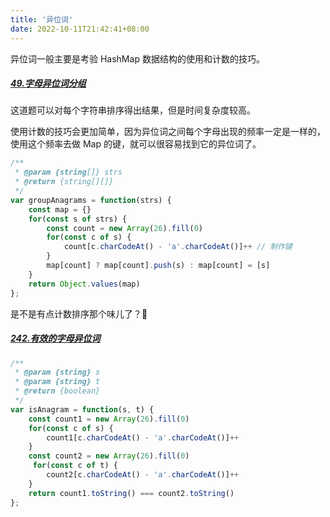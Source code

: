 ```yaml
---
title: '异位词'
date: 2022-10-11T21:42:41+08:00
---
```


异位词一般主要是考验 HashMap 数据结构的使用和计数的技巧。

##### [49.字母异位词分组](https://leetcode.cn/problems/group-anagrams/?favorite=2cktkvj)

这道题可以对每个字符串排序得出结果，但是时间复杂度较高。

使用计数的技巧会更加简单，因为异位词之间每个字母出现的频率一定是一样的，使用这个频率去做 Map 的键，就可以很容易找到它的异位词了。

```JavaScript
/**
 * @param {string[]} strs
 * @return {string[][]}
 */
var groupAnagrams = function(strs) {
    const map = {}
    for(const s of strs) {
        const count = new Array(26).fill(0)
        for(const c of s) {
            count[c.charCodeAt() - 'a'.charCodeAt()]++ // 制作键
        }
        map[count] ? map[count].push(s) : map[count] = [s]
    }
    return Object.values(map)
};
```

是不是有点计数排序那个味儿了？👻

##### [242.有效的字母异位词](https://leetcode.cn/problems/valid-anagram/)

```JavaScript
/**
 * @param {string} s
 * @param {string} t
 * @return {boolean}
 */
var isAnagram = function(s, t) {
    const count1 = new Array(26).fill(0)
    for(const c of s) {
        count1[c.charCodeAt() - 'a'.charCodeAt()]++
    }
    const count2 = new Array(26).fill(0)
     for(const c of t) {
        count2[c.charCodeAt() - 'a'.charCodeAt()]++
    }
    return count1.toString() === count2.toString()
};
```
